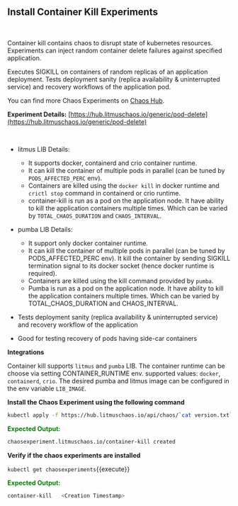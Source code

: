 <br>

## Install Container Kill Experiments

<br>

Container kill contains chaos to disrupt state of kubernetes resources. Experiments can inject random container delete failures against specified application.

Executes SIGKILL on containers of random replicas of an application deployment.
Tests deployment sanity (replica availability & uninterrupted service) and recovery workflows of the application pod.

You can find more Chaos Experiments on [Chaos Hub](https://hub.litmuschaos.com).

**Experiment Details:** [https://hub.litmuschaos.io/generic/pod-delete](https://hub.litmuschaos.io/generic/pod-delete)

<br>

* litmus LIB Details:
    * It supports docker, containerd and crio container runtime.
    * It can kill the container of multiple pods in parallel (can be tuned by `PODS_AFFECTED_PERC` env).
    * Containers are killed using the `docker kill` in docker runtime and `crictl stop` command in containerd or crio runtime.
    * container-kill is run as a pod on the application node. It have ability to kill the application containers multiple times. Which can be varied by `TOTAL_CHAOS_DURATION` and `CHAOS_INTERVAL`.

* pumba LIB Details:
    * It support only docker container runtime.
    * It can kill the container of multiple pods in parallel (can be tuned by PODS_AFFECTED_PERC env). It kill the container by sending SIGKILL termination signal to its docker socket (hence docker runtime is required).
    * Containers are killed using the kill command provided by `pumba`.
    * Pumba is run as a pod on the application node. It have ability to kill the application containers multiple times. Which can be varied by TOTAL_CHAOS_DURATION and CHAOS_INTERVAL.
* Tests deployment sanity (replica availability & uninterrupted service) and recovery workflow of the application
* Good for testing recovery of pods having side-car containers

**Integrations**

Container kill supports `litmus` and `pumba` LIB. The container runtime can be choose via setting CONTAINER_RUNTIME env. supported values: `docker`, `containerd`, `crio`. The desired pumba and litmus image can be configured in the env variable `LIB_IMAGE`.

**Install the Chaos Experiment using the following command**

```bash
kubectl apply -f https://hub.litmuschaos.io/api/chaos/`cat version.txt`?file=charts/generic/container-kill/experiment.yaml
```

<span style="color:green">**Expected Output:**</span>

```bash
chaosexperiment.litmuschaos.io/container-kill created
```

**Verify if the chaos experiments are installed**

`kubectl get chaosexperiments`{{execute}}

<span style="color:green">**Expected Output:**</span>

```bash
container-kill   <Creation Timestamp>
```
